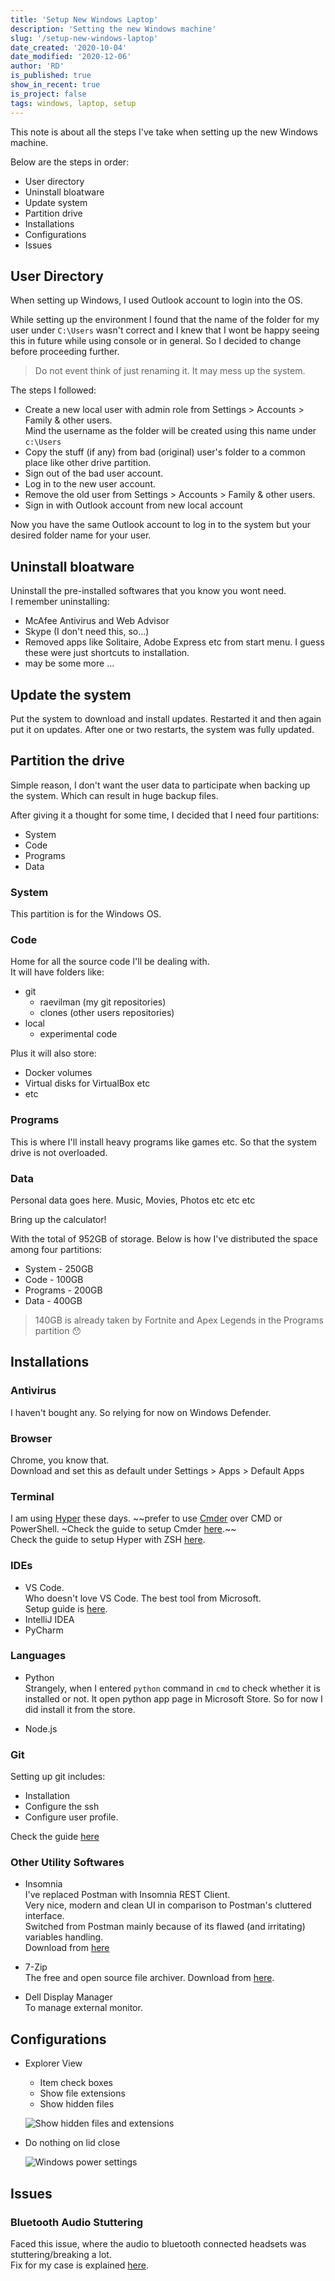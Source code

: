 ```yaml
---
title: 'Setup New Windows Laptop'
description: 'Setting the new Windows machine'
slug: '/setup-new-windows-laptop'
date_created: '2020-10-04'
date_modified: '2020-12-06'
author: 'RD'
is_published: true
show_in_recent: true
is_project: false
tags: windows, laptop, setup
---
```


This note is about all the steps I've take when setting up the new Windows machine.  

Below are the steps in order:  
- User directory
- Uninstall bloatware
- Update system
- Partition drive
- Installations
- Configurations
- Issues

## User Directory
When setting up Windows, I used Outlook account to login into the OS.  

While setting up the environment I found that the name of the folder for my user under `C:\Users` wasn't correct and I knew that I wont be happy seeing this in future while using console or in general. So I decided to change before proceeding further.  

> Do not event think of just renaming it. It may mess up the system.  

The steps I followed:  
- Create a new local user with admin role from Settings > Accounts > Family & other users.  
Mind the username as the folder will be created using this name under `c:\Users`
- Copy the stuff (if any) from bad (original) user's folder to a common place like other drive partition.
- Sign out of the bad user account.
- Log in to the new user account.
- Remove the old user from Settings > Accounts > Family & other users.
- Sign in with Outlook account from new local account

Now you have the same Outlook account to log in to the system but your desired folder name for your user.  

## Uninstall bloatware

Uninstall the pre-installed softwares that you know you wont need.  
I remember uninstalling:  
- McAfee Antivirus and Web Advisor
- Skype (I don't need this, so...)
- Removed apps like Solitaire, Adobe Express etc from start menu. I guess these were just shortcuts to installation.
- may be some more ...

## Update the system

Put the system to download and install updates. Restarted it and then again put it on updates. After one or two restarts, the system was fully updated.  

## Partition the drive
Simple reason, I don't want the user data to participate when backing up the system. Which can result in huge backup files.  

After giving it a thought for some time, I decided that I need four partitions:  
- System
- Code
- Programs
- Data

### System
This partition is for the Windows OS.  
### Code
Home for all the source code I'll be dealing with.  
It will have folders like:
- git
  - raevilman (my git repositories)
  - clones (other users repositories)
- local
  - experimental code

Plus it will also store:  
- Docker volumes
- Virtual disks for VirtualBox etc
- etc

### Programs
This is where I'll install heavy programs like games etc. So that the system drive is not overloaded.

### Data
Personal data goes here. Music, Movies, Photos etc etc etc

Bring up the calculator!  

With the total of 952GB of storage. Below is how I've distributed the space among four partitions:  

- System - 250GB
- Code - 100GB
- Programs - 200GB
- Data - 400GB

> 140GB is already taken by Fortnite and Apex Legends in the Programs partition 😯

## Installations

### Antivirus
I haven't bought any. So relying for now on Windows Defender.  

### Browser
Chrome, you know that.  
Download and set this as default under Settings > Apps >  Default Apps

### Terminal

I am using [Hyper](https://hyper.is/) these days. ~~prefer to use [Cmder](https://cmder.net/) over CMD or PowerShell. ~Check the guide to setup Cmder [here](/setup-cmder-terminal).~~  
Check the guide to setup Hyper with ZSH [here](/setup-hyper-terminal-with-zsh-on-windows).

### IDEs
- VS Code.  
    Who doesn't love VS Code. The best tool from Microsoft.  
    Setup guide is [here](/setup-vs-code).
- IntelliJ IDEA
- PyCharm

### Languages
- Python  
Strangely, when I entered `python` command in `cmd` to check whether it is installed or not. It open python app page in Microsoft Store. So for now I did install it from the store.    

- Node.js

### Git

Setting up git includes:  
- Installation
- Configure the ssh
- Configure user profile.  

Check the guide [here](/setup-git-on-windows)

### Other Utility Softwares

- Insomnia  
I've replaced Postman with Insomnia REST Client.  
Very nice, modern and clean UI in comparison to Postman's cluttered interface.  
Switched from Postman mainly because of its flawed (and irritating) variables handling.  
Download from [here](https://insomnia.rest/download)


- 7-Zip  
The free and open source file archiver. Download from [here](https://www.7-zip.org/download.html).

- Dell Display Manager  
  To manage external monitor.


## Configurations
- Explorer View
  - Item check boxes
  - Show file extensions
  - Show hidden files  
  
  ![Show hidden files and extensions](./show-hidden-and-extensions.png)  

- Do nothing on lid close  
 
  ![Windows power settings](./windows-power-settings.png)   


## Issues

### Bluetooth Audio Stuttering
Faced this issue, where the audio to bluetooth connected headsets was stuttering/breaking a lot.  
Fix for my case is explained [here](/windows-bluetooth-audio-stutter-issue).  





